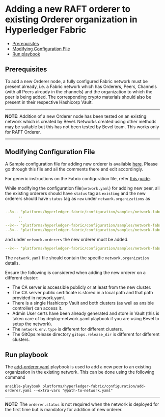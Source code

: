 [//]: # (##############################################################################################)
[//]: # (Copyright Accenture. All Rights Reserved.)
[//]: # (SPDX-License-Identifier: Apache-2.0)
[//]: # (##############################################################################################)

<a name = "adding-new-orderer-to-existing-organization-in-a-running-fabric-network"></a>
# Adding a new RAFT orderer to existing Orderer organization in Hyperledger Fabric

- [Prerequisites](#prerequisites)
- [Modifying Configuration File](#modifying-configuration-file)
- [Run playbook](#run-playbook)


<a name = "prerequisites"></a>
## Prerequisites
To add a new Orderer node, a fully configured Fabric network must be present already, i.e. a Fabric network which has Orderers, Peers, Channels (with all Peers already in the channels) and the organization to which the peer is being added. The corresponding crypto materials should also be present in their respective Hashicorp Vault. 

---
**NOTE**: Addition of a new Orderer node has been tested on an existing network which is created by Bevel. Networks created using other methods may be suitable but this has not been tested by Bevel team.
This works only for RAFT Orderer.

---

<a name = "modifying-configuration-file"></a>
## Modifying Configuration File

A Sample configuration file for adding new orderer is available [here](https://github.com/hyperledger/bevel/blob/main/platforms/hyperledger-fabric/configuration/samples/network-fabricv2-raft-add-orderer.yaml). Please go through this file and all the comments there and edit accordingly.

For generic instructions on the Fabric configuration file, refer [this guide](../networkyaml-fabric.md).

While modifying the configuration file(`network.yaml`) for adding new peer, all the existing orderers should have `status` tag as `existing` and the new orderers should have `status` tag as `new` under `network.organizations` as

```yaml

--8<-- "platforms/hyperledger-fabric/configuration/samples/network-fabricv2-raft-add-orderer.yaml:126:135"
      ..
      ..
--8<-- "platforms/hyperledger-fabric/configuration/samples/network-fabricv2-raft-add-orderer.yaml:174:174"
--8<-- "platforms/hyperledger-fabric/configuration/samples/network-fabricv2-raft-add-orderer.yaml:185:220"

```
and under `network.orderers` the new orderer must be added.

```yaml
--8<-- "platforms/hyperledger-fabric/configuration/samples/network-fabricv2-raft-add-orderer.yaml:42:66"
```
          
The `network.yaml` file should contain the specific `network.organization` details.

Ensure the following is considered when adding the new orderer on a different cluster:
- The CA server is accessible publicly or at least from the new cluster.
- The CA server public certificate is stored in a local path and that path provided in network.yaml.
- There is a single Hashicorp Vault and both clusters (as well as ansible controller) can access it.
- Admin User certs have been already generated and store in Vault (this is taken care of by deploy-network.yaml playbook if you are using Bevel to setup the network).
- The `network.env.type` is different for different clusters.
- The GitOps release directory `gitops.release_dir` is different for different clusters.

<a name = "run-playbook"></a>
## Run playbook

The [add-orderer.yaml](https://github.com/hyperledger/bevel/tree/main/platforms/hyperledger-fabric/configuration/add-orderer.yaml) playbook is used to add a new peer to an existing organization in the existing network. This can be done using the following command

```
ansible-playbook platforms/hyperledger-fabric/configuration/add-orderer.yaml --extra-vars "@path-to-network.yaml"
```

---
**NOTE:** The `orderer.status` is not required when the network is deployed for the first time but is mandatory for addition of new orderer.
